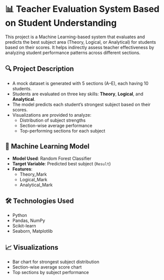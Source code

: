 # 📊 Teacher Evaluation System Based on Student Understanding

This project is a Machine Learning-based system that evaluates and predicts the best subject area (Theory, Logical, or Analytical) for students based on their scores. It helps indirectly assess teacher effectiveness by analyzing student performance patterns across different sections.

## 🔍 Project Description

- A mock dataset is generated with 5 sections (A–E), each having 10 students.
- Students are evaluated on three key skills: **Theory**, **Logical**, and **Analytical**.
- The model predicts each student’s strongest subject based on their scores.
- Visualizations are provided to analyze:
  - Distribution of subject strengths
  - Section-wise average performance
  - Top-performing sections for each subject

## 🧠 Machine Learning Model

- **Model Used**: Random Forest Classifier
- **Target Variable**: Predicted best subject (`Result`)
- **Features**:
  - Theory_Mark
  - Logical_Mark
  - Analytical_Mark

## 🛠️ Technologies Used

- Python
- Pandas, NumPy
- Scikit-learn
- Seaborn, Matplotlib

## 📈 Visualizations

- Bar chart for strongest subject distribution
- Section-wise average score chart
- Top sections by subject performance
